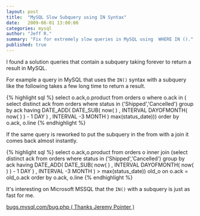 ```yaml
---
layout: post
title:  "MySQL Slow Subquery using IN Syntax"
date:   2009-06-01 13:00:00
categories: mysql
author: "Jeff R."
summary: "Fix for extremely slow queries in MySQL using  WHERE IN ()."
published: true
---
```


I found a solution queries that contain a subquery taking forever to return a result in MySQL. 

For example a query in MySQL that uses the `IN()` syntax with a subquery like the following takes a few long time to return a result.

{% highlight  sql %}
select o.ack,o.product
from orders o
where o.ack in (
select distinct ack
from orders
where status in ('Shipped','Cancelled')
group by ack
having DATE_ADD( DATE_SUB( now( ) , INTERVAL DAYOFMONTH( now( ) ) - 1 DAY ) , INTERVAL -3 MONTH ) max(status_date)))
order by o.ack, o.line
{% endhighlight %}

If the same query is reworked to put the subquery in the from with a join it comes back almost instantly.

{% highlight  sql %}
select o.ack,o.product
from orders o
inner join (select distinct ack
from    orders
where    status in ('Shipped','Cancelled')
group by ack
having    DATE_ADD( DATE_SUB( now( ) , INTERVAL DAYOFMONTH( now( ) ) - 1 DAY ) , INTERVAL -3 MONTH ) > max(status_date)) old_o
on o.ack = old_o.ack
order by o.ack, o.line
{% endhighlight %}

It's interesting on Microsoft MSSQL that the `IN()` with a subquery is just as fast for me.


[bugs.mysql.com/bug.php ( Thanks Jeremy Pointer )](http://bugs.mysql.com/bug.php?id=4040)
